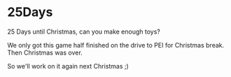# 25Days
25 Days until Christmas, can you make enough toys?

We only got this game half finished on the drive to PEI for Christmas break.
<br>Then Christmas was over.

So we'll work on it again next Christmas ;)
